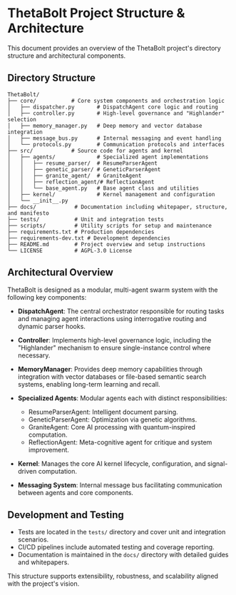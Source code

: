 # ThetaBolt Project Structure & Architecture

This document provides an overview of the ThetaBolt project's directory structure and architectural components.

## Directory Structure

```
ThetaBolt/
├── core/           # Core system components and orchestration logic
│   ├── dispatcher.py       # DispatchAgent core logic and routing
│   ├── controller.py       # High-level governance and "Highlander" selection
│   ├── memory_manager.py   # Deep memory and vector database integration
│   ├── message_bus.py      # Internal messaging and event handling
│   └── protocols.py        # Communication protocols and interfaces
├── src/            # Source code for agents and kernel
│   ├── agents/             # Specialized agent implementations
│   │   ├── resume_parser/  # ResumeParserAgent
│   │   ├── genetic_parser/ # GeneticParserAgent
│   │   ├── granite_agent/  # GraniteAgent
│   │   ├── reflection_agent/# ReflectionAgent
│   │   └── base_agent.py   # Base agent class and utilities
│   ├── kernel/             # Kernel management and configuration
│   └── __init__.py
├── docs/            # Documentation including whitepaper, structure, and manifesto
├── tests/           # Unit and integration tests
├── scripts/         # Utility scripts for setup and maintenance
├── requirements.txt # Production dependencies
├── requirements-dev.txt # Development dependencies
├── README.md        # Project overview and setup instructions
└── LICENSE          # AGPL-3.0 License
```

## Architectural Overview

ThetaBolt is designed as a modular, multi-agent swarm system with the following key components:

- **DispatchAgent**: The central orchestrator responsible for routing tasks and managing agent interactions using interrogative routing and dynamic parser hooks.

- **Controller**: Implements high-level governance logic, including the "Highlander" mechanism to ensure single-instance control where necessary.

- **MemoryManager**: Provides deep memory capabilities through integration with vector databases or file-based semantic search systems, enabling long-term learning and recall.

- **Specialized Agents**: Modular agents each with distinct responsibilities:
  - ResumeParserAgent: Intelligent document parsing.
  - GeneticParserAgent: Optimization via genetic algorithms.
  - GraniteAgent: Core AI processing with quantum-inspired computation.
  - ReflectionAgent: Meta-cognitive agent for critique and system improvement.

- **Kernel**: Manages the core AI kernel lifecycle, configuration, and signal-driven computation.

- **Messaging System**: Internal message bus facilitating communication between agents and core components.

## Development and Testing

- Tests are located in the `tests/` directory and cover unit and integration scenarios.
- CI/CD pipelines include automated testing and coverage reporting.
- Documentation is maintained in the `docs/` directory with detailed guides and whitepapers.

This structure supports extensibility, robustness, and scalability aligned with the project's vision.
